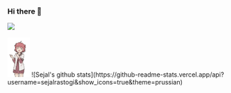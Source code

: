 ### Hi there 👋
![](https://komarev.com/ghpvc/?username=sejalrastogi&color=47ccb3) 
<!--
**sejalrastogi/sejalrastogi** is a ✨ _special_ ✨ repository because its `README.md` (this file) appears on your GitHub profile.

Here are some ideas to get you started:

- 🔭 I’m currently working on ...
- 🌱 I’m currently learning ...
- 👯 I’m looking to collaborate on ...
- 🤔 I’m looking for help with ...
- 💬 Ask me about ...
- 📫 How to reach me: ...
- 😄 Pronouns: ...
- ⚡ Fun fact: ...
-->
<img src="hi.gif" width="50px">  
![Sejal's github stats](https://github-readme-stats.vercel.app/api?username=sejalrastogi&show_icons=true&theme=prussian)
